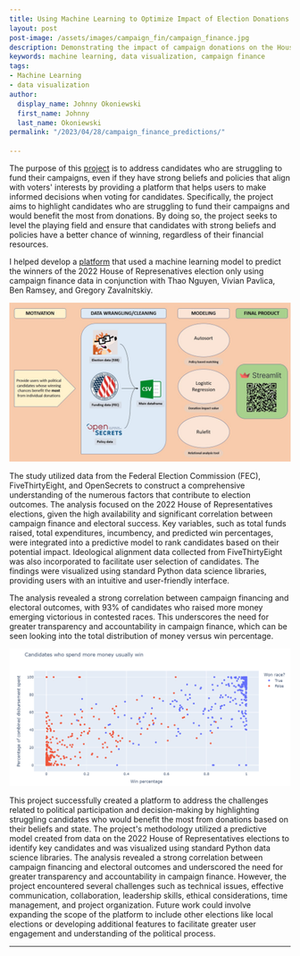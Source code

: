 ```yaml
---
title: Using Machine Learning to Optimize Impact of Election Donations
layout: post
post-image: /assets/images/campaign_fin/campaign_finance.jpg
description: Demonstrating the impact of campaign donations on the House of Representatives.
keywords: machine learning, data visualization, campaign finance
tags:
- Machine Learning
- data visualization
author:
  display_name: Johnny Okoniewski
  first_name: Johnny
  last_name: Okoniewski
permalink: "/2023/04/28/campaign_finance_predictions/"

---
```

The purpose of this [project](https://github.com/johnnyoko/campaign_finance_donation_optimization.git) is to address candidates who are struggling to fund their campaigns, even if they have strong beliefs and policies that align with voters' interests by providing a platform that helps users to make informed decisions when voting for candidates. Specifically, the project aims to highlight candidates who are struggling to fund their campaigns and would benefit the most from donations. By doing so, the project seeks to level the playing field and ensure that candidates with strong beliefs and policies have a better chance of winning, regardless of their financial resources.

I helped develop a [platform](https://pavlicag-campaign-finance-donation-optimiz-streamlitmain-iuzsxf.streamlit.app/) that used a machine learning model to predict the winners of the 2022 House of Represenatives election only using campaign finance data in conjunction with Thao Nguyen, Vivian Pavlica, Ben Ramsey, and Gregory Zavalnitskiy.

![flowchart](/assets/images/campaign_fin/flowchart.jpg)

The study utilized data from the Federal Election Commission (FEC), FiveThirtyEight, and OpenSecrets to construct a comprehensive understanding of the numerous factors that contribute to election outcomes. The analysis focused on the 2022 House of Representatives elections, given the high availability and significant correlation between campaign finance and electoral success. Key variables, such as total funds raised, total expenditures, incumbency, and predicted win percentages, were integrated into a predictive model to rank candidates based on their potential impact. Ideological alignment data collected from FiveThirtyEight was also incorporated to facilitate user selection of candidates. The findings were visualized using standard Python data science libraries, providing users with an intuitive and user-friendly interface.

The analysis revealed a strong correlation between campaign financing and electoral outcomes, with 93% of candidates who raised more money emerging victorious in contested races. This underscores the need for greater transparency and accountability in campaign finance, which can be seen looking into the total distribution of money versus win percentage.

![graph](/assets/images/campaign_fin/combined_disbursement.png)

This project successfully created a platform to address the challenges related to political participation and decision-making by highlighting struggling candidates who would benefit the most from donations based on their beliefs and state. The project's methodology utilized a predictive model created from data on the 2022 House of Representatives elections to identify key candidates and was visualized using standard Python data science libraries. The analysis revealed a strong correlation between campaign financing and electoral outcomes and underscored the need for greater transparency and accountability in campaign finance. However, the project encountered several challenges such as technical issues, effective communication, collaboration, leadership skills, ethical considerations, time management, and project organization. Future work could involve expanding the scope of the platform to include other elections like local elections or developing additional features to facilitate greater user engagement and understanding of the political process.

---
